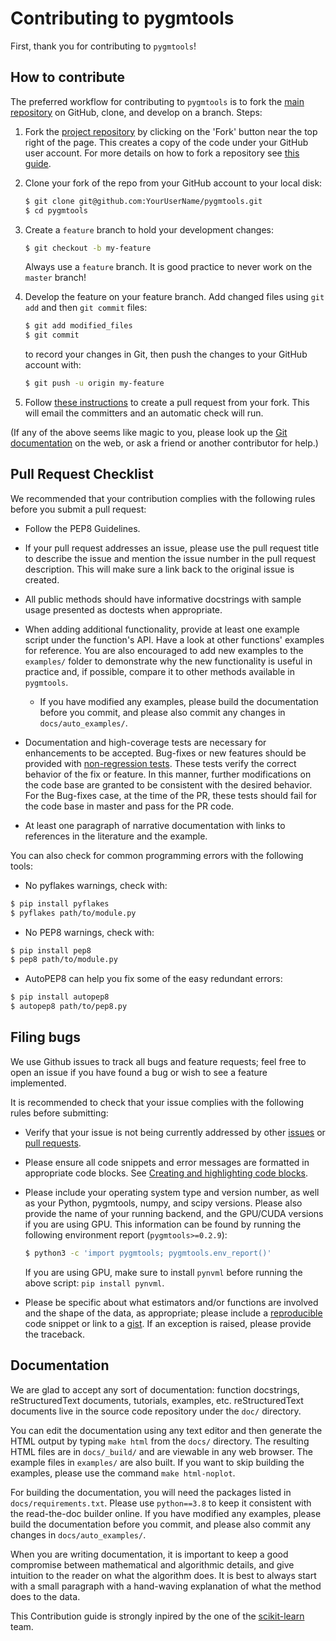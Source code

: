 # Contributing to pygmtools

First, thank you for contributing to ``pygmtools``! 

## How to contribute

The preferred workflow for contributing to ``pygmtools`` is to fork the
[main repository](https://github.com/Thinklab-SJTU/pygmtools) on
GitHub, clone, and develop on a branch. Steps:

1. Fork the [project repository](https://github.com/Thinklab-SJTU/pygmtools)
   by clicking on the 'Fork' button near the top right of the page. This creates
   a copy of the code under your GitHub user account. For more details on
   how to fork a repository see [this guide](https://help.github.com/articles/fork-a-repo/).

2. Clone your fork of the repo from your GitHub account to your local disk:

   ```bash
   $ git clone git@github.com:YourUserName/pygmtools.git
   $ cd pygmtools
   ```

3. Create a ``feature`` branch to hold your development changes:

   ```bash
   $ git checkout -b my-feature
   ```

   Always use a ``feature`` branch. It is good practice to never work on the ``master`` branch!

4. Develop the feature on your feature branch. Add changed files using ``git add`` and then ``git commit`` files:

   ```bash
   $ git add modified_files
   $ git commit
   ```

   to record your changes in Git, then push the changes to your GitHub account with:

   ```bash
   $ git push -u origin my-feature
   ```

5. Follow [these instructions](https://help.github.com/articles/creating-a-pull-request-from-a-fork)
to create a pull request from your fork. This will email the committers and an automatic check will run.

(If any of the above seems like magic to you, please look up the
[Git documentation](https://git-scm.com/documentation) on the web, or ask a friend or another contributor for help.)

## Pull Request Checklist

We recommended that your contribution complies with the
following rules before you submit a pull request:

-  Follow the PEP8 Guidelines.

-  If your pull request addresses an issue, please use the pull request title
   to describe the issue and mention the issue number in the pull request description. This will make sure a link back to the original issue is
   created.

-  All public methods should have informative docstrings with sample
   usage presented as doctests when appropriate.

-  When adding additional functionality, provide at least one
   example script under the function's API. Have a look at other functions'
   examples for reference. You are also encouraged to add new examples to
   the ``examples/`` folder to demonstrate why the new
   functionality is useful in practice and, if possible, compare it
   to other methods available in ``pygmtools``.
   
   - If you have modified any examples, please build the documentation before
     you commit, and please also commit any changes in ``docs/auto_examples/``.

-  Documentation and high-coverage tests are necessary for enhancements to be
   accepted. Bug-fixes or new features should be provided with 
   [non-regression tests](https://en.wikipedia.org/wiki/Non-regression_testing).
   These tests verify the correct behavior of the fix or feature. In this
   manner, further modifications on the code base are granted to be consistent
   with the desired behavior.
   For the Bug-fixes case, at the time of the PR, these tests should fail for
   the code base in master and pass for the PR code.

-  At least one paragraph of narrative documentation with links to
   references in the literature and
   the example.

You can also check for common programming errors with the following
tools:


-  No pyflakes warnings, check with:

  ```bash
  $ pip install pyflakes
  $ pyflakes path/to/module.py
  ```

-  No PEP8 warnings, check with:

  ```bash
  $ pip install pep8
  $ pep8 path/to/module.py
  ```

-  AutoPEP8 can help you fix some of the easy redundant errors:

  ```bash
  $ pip install autopep8
  $ autopep8 path/to/pep8.py
  ```

## Filing bugs

We use Github issues to track all bugs and feature requests; feel free to
open an issue if you have found a bug or wish to see a feature implemented.

It is recommended to check that your issue complies with the
following rules before submitting:

-  Verify that your issue is not being currently addressed by other
   [issues](https://github.com/Thinklab-SJTU/pygmtools/issues?q=)
   or [pull requests](https://github.com/Thinklab-SJTU/pygmtools/pulls?q=).

-  Please ensure all code snippets and error messages are formatted in
   appropriate code blocks.
   See [Creating and highlighting code blocks](https://help.github.com/articles/creating-and-highlighting-code-blocks).

-  Please include your operating system type and version number, as well
   as your Python, pygmtools, numpy, and scipy versions. Please also provide 
   the name of your running backend, and the GPU/CUDA versions if you are using GPU.
   This information can be found by running the following environment report (``pygmtools>=0.2.9``):
   
   ```bash
   $ python3 -c 'import pygmtools; pygmtools.env_report()'
   ```
   If you are using GPU, make sure to install ``pynvml`` before running the above 
   script: ``pip install pynvml``.

-  Please be specific about what estimators and/or functions are involved
   and the shape of the data, as appropriate; please include a
   [reproducible](http://stackoverflow.com/help/mcve) code snippet
   or link to a [gist](https://gist.github.com). If an exception is raised,
   please provide the traceback.
   

## Documentation

We are glad to accept any sort of documentation: function docstrings,
reStructuredText documents, tutorials, examples, etc.
reStructuredText documents live in the source code repository under the
``doc/`` directory.

You can edit the documentation using any text editor and then generate
the HTML output by typing ``make html`` from the ``docs/`` directory. 
The resulting HTML files are in ``docs/_build/`` and are viewable in 
any web browser. The example files in ``examples/`` are also built.
If you want to skip building the examples, please use the command
``make html-noplot``.

For building the documentation, you will need the packages listed in
``docs/requirements.txt``. Please use ``python==3.8`` to keep it consistent
with the read-the-doc builder online. If you have modified any examples, 
please build the documentation before you commit, and please also commit 
any changes in ``docs/auto_examples/``.

When you are writing documentation, it is important to keep a good
compromise between mathematical and algorithmic details, and give
intuition to the reader on what the algorithm does. It is best to always
start with a small paragraph with a hand-waving explanation of what the
method does to the data.


This Contribution guide is strongly inpired by the one of the [scikit-learn](https://github.com/scikit-learn/scikit-learn) team.